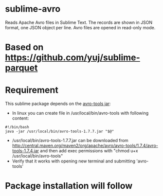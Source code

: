 # sublime-avro
Reads Apache Avro files in Sublime Text. The records are shown in JSON format, one JSON object per line. Avro files are opened in read-only mode.

# Based on https://github.com/yuj/sublime-parquet

# Requirement
This sublime package depends on the [avro-tools jar](http://central.maven.org/maven2/org/apache/avro/avro-tools/1.7.4/avro-tools-1.7.4.jar):
* In linux you can create file in /usr/local/bin/avro-tools with following content:
```
#!/bin/bash
java -jar /usr/local/bin/avro-tools-1.7.7.jar "$@"
```
* /usr/local/bin/avro-tools-1.7.7.jar can be downloaded from http://central.maven.org/maven2/org/apache/avro/avro-tools/1.7.4/avro-tools-1.7.4.jar
and then add exec permissions with "chmod u+x /usr/local/bin/avro-tools"
* Verify that it works with opening new terminal and submitting 'avro-tools'

# Package installation will follow
